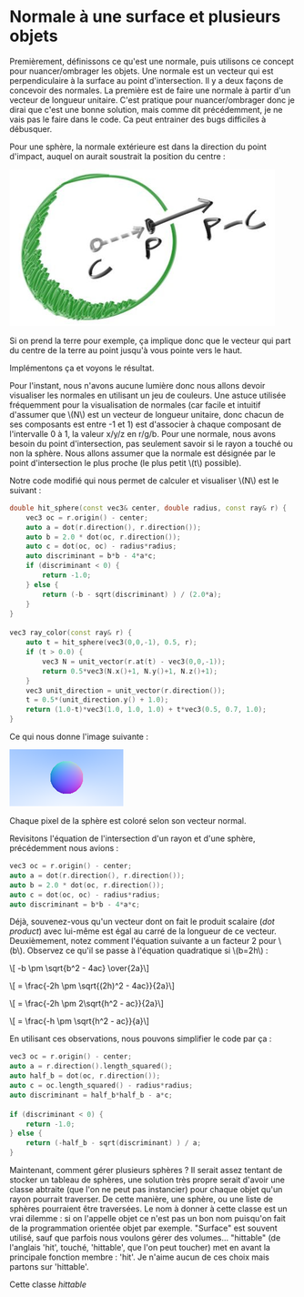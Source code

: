 # Normale à une surface et plusieurs objets

Premièrement, définissons ce qu'est une normale, puis utilisons ce concept pour nuancer/ombrager les objets.
Une normale est un vecteur qui est perpendiculaire à la surface au point d'intersection. Il y a deux façons de concevoir des normales.
La première est de faire une normale à partir d'un vecteur de longueur unitaire. C'est pratique pour nuancer/ombrager donc je dirai que c'est une bonne solution, mais comme dit précédemment, je ne vais pas le faire dans le code. Ca peut entrainer des bugs difficiles à débusquer.

Pour une sphère, la normale extérieure est dans la direction du point d'impact, auquel on aurait soustrait la position du centre :

![Normale à une sphère](img/normale_sphere.jpg)

Si on prend la terre pour exemple, ça implique donc que le vecteur qui part du centre de la terre au point jusqu'à vous pointe vers le haut.

Implémentons ça et voyons le résultat.

Pour l'instant, nous n'avons aucune lumière donc nous allons devoir visualiser les normales en utilisant un jeu de couleurs. 
Une astuce utilisée fréquemment pour la visualisation de normales (car facile et intuitif d'assumer que \\(N\\) est un vecteur de longueur unitaire, donc chacun de ses composants est entre -1 et 1) est d'associer à chaque composant de l'intervalle 0 à 1, la valeur x/y/z en r/g/b. 
Pour une normale, nous avons besoin du point d'intersection, pas seulement savoir si le rayon a touché ou non la sphère. Nous allons assumer que la normale est désignée par le point d'intersection le plus proche (le plus petit \\(t\\) possible).

Notre code modifié qui nous permet de calculer et visualiser \\(N\\) est le suivant :
```cpp
double hit_sphere(const vec3& center, double radius, const ray& r) {
    vec3 oc = r.origin() - center;
    auto a = dot(r.direction(), r.direction());
    auto b = 2.0 * dot(oc, r.direction());
    auto c = dot(oc, oc) - radius*radius;
    auto discriminant = b*b - 4*a*c;
    if (discriminant < 0) {
        return -1.0;
    } else {
        return (-b - sqrt(discriminant) ) / (2.0*a);
    }
}

vec3 ray_color(const ray& r) {
    auto t = hit_sphere(vec3(0,0,-1), 0.5, r);
    if (t > 0.0) {
        vec3 N = unit_vector(r.at(t) - vec3(0,0,-1));
        return 0.5*vec3(N.x()+1, N.y()+1, N.z()+1);
    }
    vec3 unit_direction = unit_vector(r.direction());
    t = 0.5*(unit_direction.y() + 1.0);
    return (1.0-t)*vec3(1.0, 1.0, 1.0) + t*vec3(0.5, 0.7, 1.0);
}
```

Ce qui nous donne l'image suivante :

![Visualisation normales d'une sphère](img/visualisation_normales_sphere.png)

Chaque pixel de la sphère est coloré selon son vecteur normal. 

Revisitons l'équation de l'intersection d'un rayon et d'une sphère, précédemment nous avions :

```cpp
vec3 oc = r.origin() - center;
auto a = dot(r.direction(), r.direction());
auto b = 2.0 * dot(oc, r.direction());
auto c = dot(oc, oc) - radius*radius;
auto discriminant = b*b - 4*a*c;
```

Déjà, souvenez-vous qu'un vecteur dont on fait le produit scalaire (*dot product*) avec lui-même est égal au carré de la longueur de ce vecteur.
Deuxièmement, notez comment l'équation suivante a un facteur 2 pour \\(b\\). Observez ce qu'il se passe à l'équation quadratique si \\(b=2h\\) :

\\[ -b \pm \sqrt{b^2 - 4ac} \over{2a}\\]

\\[ = \frac{-2h \pm \sqrt{(2h)^2 - 4ac}}{2a}\\]

\\[ = \frac{-2h \pm 2\sqrt{h^2 - ac}}{2a}\\]

\\[ = \frac{-h \pm \sqrt{h^2 - ac}}{a}\\]

En utilisant ces observations, nous pouvons simplifier le code par ça :

```cpp
vec3 oc = r.origin() - center;
auto a = r.direction().length_squared();
auto half_b = dot(oc, r.direction());
auto c = oc.length_squared() - radius*radius;
auto discriminant = half_b*half_b - a*c;

if (discriminant < 0) {
    return -1.0;
} else {
    return (-half_b - sqrt(discriminant) ) / a;
}
```

Maintenant, comment gérer plusieurs sphères ? Il serait assez tentant de stocker un tableau de sphères, une solution très propre serait d'avoir une classe abtraite (que l'on ne peut pas instancier) pour chaque objet qu'un rayon pourrait traverser. De cette manière, une sphère, ou une liste de sphères pourraient être traversées. Le nom à donner à cette classe est un vrai dilemme : si on l'appelle objet ce n'est pas un bon nom puisqu'on fait de la programmation orientée objet par exemple. "Surface" est souvent utilisé, sauf que parfois nous voulons gérer des volumes... "hittable" (de l'anglais 'hit', touché, 'hittable', que l'on peut toucher) met en avant la principale fonction membre : 'hit'. Je n'aime aucun de ces choix mais partons sur 'hittable'.

Cette classe *hittable* 